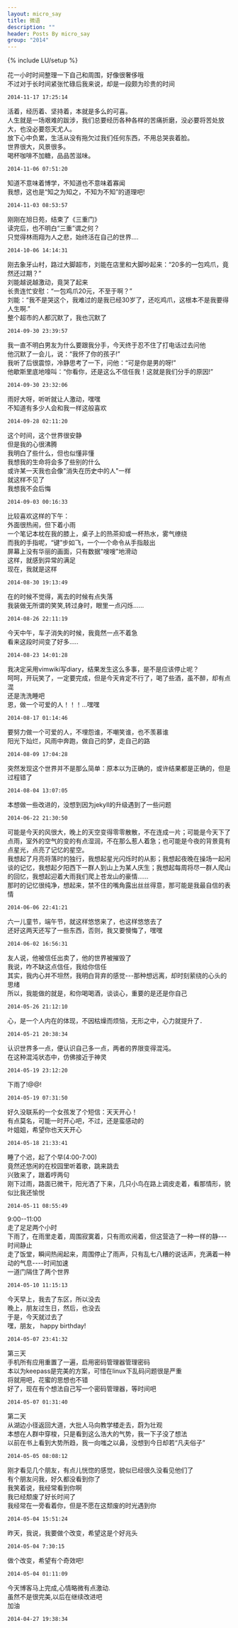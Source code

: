 ```yaml
---
layout: micro_say
title: 微语
description: ""
header: Posts By micro_say
group: "2014"
---
```

{% include LU/setup %} 

花一小时时间整理一下自己和周围，好像很奢侈哦  
不过对于长时间紧张忙碌后我来说，却是一段颇为珍贵的时间  

	2014-11-17 17:25:14

活着，经历着、坚持着，本就是多么的可喜。  
人生就是一场艰难的跋涉，我们总要经历各种各样的苦痛折磨，没必要将苦处放大，也没必要怨天尤人。  
放下心中负累，生活从没有拖欠过我们任何东西，不用总哭丧着脸。  
世界很大，风景很多。  
喝杯咖啡不加糖，品品苦滋味。  

	2014-11-06 07:51:20

知道不意味着博学，不知道也不意味着寡闻  
我想，这也是“知之为知之，不知为不知”的道理吧!  

	2014-11-03 08:53:57

刚刚在旭日苑，结束了《三重门》  
读完后，也不明白“三重”谓之何？  
只觉得林雨翔为人之悲，始终活在自己的世界....    

	2014-10-06 14:14:31

刚去象牙山村，路过大脚超市，刘能在店里和大脚吵起来：“20多的一包鸡爪，竟然还过期？”  
刘能越说越激动，竟哭了起来  
长贵连忙安慰：“一包鸡爪20元，不至于啊？”  
刘能：“我不是哭这个，我难过的是我已经30岁了，还吃鸡爪，这根本不是我要得人生啊.”  
整个超市的人都沉默了，我也沉默了  

	2014-09-30 23:39:57

我一直不明白男友为什么要跟我分手，今天终于忍不住了打电话过去问他  
他沉默了一会儿，说：“我怀了你的孩子!”  
我听了后很震惊，冷静思考了一下，问他：“可是你是男的呀!”  
他歇斯里底地嚎叫：“你看你，还是这么不信任我！这就是我们分手的原因!”  

	2014-09-30 23:32:06

雨好大呀，听听就让人激动，嘿嘿  
不知道有多少人会和我一样这般喜欢    

	2014-09-28 02:11:20

这个时间，这个世界很安静  
但是我的心很沸腾  
我明白了些什么，但也似懂非懂  
我想我的生命将会多了些别的什么  
或许某一天我也会像"消失在历史中的人"一样  
就这样不见了  
我想我不会后悔  

	2014-09-03 00:16:33

比较喜欢这样的下午：  
外面很热闹，但下着小雨  
一个笔记本枕在我的膝上，桌子上的热茶抑或一杯热水，雾气缭绕   
而我的手指呢，“键”步如飞，一个一个命令从手指敲出  
屏幕上没有华丽的画面，只有数据"嗖嗖"地滑动  
这样，就感到异常的满足  
现在，我就是这样  

	2014-08-30 19:13:49

在的时候不觉得，离去的时候有点失落  
我装做无所谓的笑笑,转过身时，眼里一点闪烁......  

	2014-08-26 22:11:19

今天中午，车子消失的时候，我竟然一点不着急  
看来这段时间变了好多.....  

	2014-08-23 14:01:28

我决定采用vimwiki写diary，结果发生这么多事，是不是应该停止呢？  
呵呵，开玩笑了，一定要完成，但是今天肯定不行了，喝了些酒，虽不醉，却有点混  
还是洗洗睡吧  
恩，做一个可爱的人！！！...嘿嘿  

	2014-08-17 01:14:46

要努力做一个可爱的人，不埋怨谁，不嘲笑谁，也不羡慕谁  
阳光下灿烂，风雨中奔跑，做自己的梦，走自己的路  

	2014-08-09 17:04:28

突然发现这个世界并不是那么简单：原本以为正确的，或许结果都是正确的，但是过程错了  

	2014-08-04 13:07:05

本想做一些改进的，没想到因为jekyll的升级遇到了一些问题  

	2014-06-22 21:30:50

可能是今天的风很大，晚上的天空变得零零散散，不在连成一片；可能是今天下了点雨，室外的空气的变的有点湿润，不在那么惹人着急；也可能是今夜的背景竟有点星光，点亮了记忆的星空。  
我想起了月亮将落时的独行，我想起星光闪烁时的从影；我想起夜晚在操场一起闲谈的记忆，我想起夕阳西下一群人到山上为某人庆生；我想起每周将尽一群人爬山的回忆，我想起迎着大雨我们爬上苍龙山的豪情......  
那时的记忆很纯净，想起来，禁不住的嘴角露出丝丝得意，那可能是我最自信的表情  

	2014-06-06 22:41:21

六一儿童节，端午节，就这样悠悠来了，也这样悠悠去了  
还好这两天还写了一些东西，否则，我又要懊悔了，嘿嘿  

	2014-06-02 16:56:31

友人说，他被信任出卖了，他的世界被摧毁了  
我说，咋不缺这点信任，我给你信任  
其实，我内心并不坦然，我明白背弃的感觉---那种想远离，却时刻萦绕的心头的思绪  
所以，我能做的就是，和你喝喝酒，谈谈心，重要的是还是你自己  

	2014-05-26 21:12:10

心，是一个人内在的体现，不因枯燥而烦恼，无形之中，心力就提升了．  

	2014-05-21 20:38:34

认识世界多一点，便认识自己多一点，两者的界限变得混沌。  
在这种混沌状态中，仿佛接近于神灵  

	2014-05-19 23:12:20

下雨了!@@!  

	2014-05-19 07:31:50

好久没联系的一个女孩发了个短信：天天开心！  
有点莫名，可能一时开心吧，不过，还是蛮感动的  
叶姐姐，希望你也天天开心  

	2014-05-18 21:33:41

睡了个迟，起了个早(4:00-7:00)  
竟然还悠闲的在校园里听着歌，跳来跳去  
兴致来了，跟着哼两句  
刚下过雨，路面已微干，阳光洒了下来，几只小鸟在路上调皮走着，看那情形，貌似比我还愉悦  

	2014-05-11 08:55:49

9:00--11:00  
走了足足两个小时  
下雨了，在雨里走着，周围寂寞着，只有雨欢闹着，但这营造了一种一样的静---时间静止  
走了饭堂，瞬间热闹起来，周围停止了雨声，只有乱七八糟的说话声，充满着一种动的气息----时间加速  
一道门隔住了两个世界  

	2014-05-10 11:15:13

今天早上，我去了东区，所以没去  
晚上，朋友过生日，然后，也没去  
于是，今天就过去了  
嘿，朋友， happy birthday!  

	2014-05-07 23:41:32

第三天  
手机所有应用重置了一遍，启用密码管理器管理密码  
本以为keepass是完美的方案，可惜在linux下乱码问题很是严重  
将就用吧，花蜜的思想也不错  
好了，现在有个想法自己写一个密码管理器，等时间吧  

	2014-05-07 01:31:40

第二天  
从湖边小径返回大道，大批人马向教学楼走去，蔚为壮观  
本想在人群中穿梭，只是看到这么浩大的气势，我一下子没了想法  
以前在书上看到大势所趋，我一向嗤之以鼻，没想到今日却若“凡夫俗子”  

	2014-05-05 08:08:12

刚才看见几个朋友，有点儿恍惚的感觉，貌似已经很久没看见他们了  
有个朋友问我，好久都没看到你了  
我笑着说，我经常看到你啊  
我已经颓废了好长时间了  
我经常在一旁看着你，但是不愿在这颓废的时光遇到你  

	2014-05-04 15:51:24

昨天，我说，我要做个改变，希望这是个好兆头  

	2014-05-04 7:30:15

做个改变，希望有个奇效吧!  

	2014-05-04 01:11:09

今天博客马上完成,心情略微有点激动.  
虽然不是很完美,以后在继续改进吧  
加油  

	2014-04-27 19:38:34

